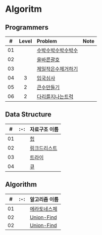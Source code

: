 # Algoritm

## Programmers


|  #  |  Level  | Problem                                      | Note |
| :-: | :-: | :------------------------------------------- | :--- |
| 01  |   | [수박수박수박수박수](./programmers/수박/README.md)     |      |
| 02  |   | [올바른괄호](./programmers/올바른괄호/README.md)   |      |
| 03  |   | [제일작은수제거하기](./programmers/제일작은수제거하기/README.md)   |      |
| 04  | 3 | [입국심사](./programmers/입국심사/README.md)   |      |
| 05  | 2 | [큰수만들기](./programmers/큰수만들기/README.md)   |      |
| 06  | 2 | [다리를지나는트럭](./programmers/다리를지나는트럭/README.md)   |      |


## Data Structure

|  #  | :-: | 자료구조 이름 |
| :-: | :-: | :-------------------------------------   |
| 01  |   | [힙](./datastructure/heap/README.md)     |
| 02  |   | [링크드리스트](./datastructure/linked-list/README.md)     |
| 03  |   | [트라이](./datastructure/trie/README.md)     |
| 04  |   | [큐](./datastructure/queue/README.md)     |

## Algorithm

|  #  | :-: | 알고리즘 이름 |
| :-: | :-: | :-------------------------------------   |
| 01  |   | [에라토네스체](./algorithm/에라토네스체/README.md)     |
| 02  |   | [Union-Find](./algorithm/Union-Find/README.md)     |
| 02  |   | [Union-Find](./algorithm/다익스트라/README.md)     |
